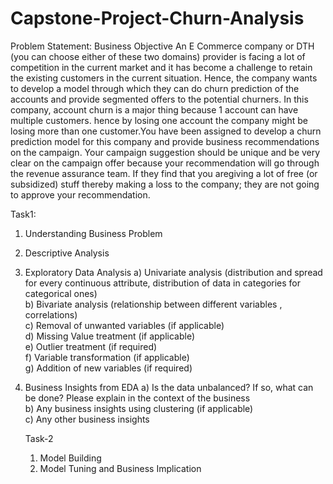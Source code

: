 # Capstone-Project-Churn-Analysis 
Problem Statement:
Business Objective
An E Commerce company or DTH (you can choose either of these two domains) provider is facing a lot of competition in the current market and it has become a challenge to retain the existing customers in the current situation. Hence, the company wants to develop a model through which they can do churn prediction of the accounts and provide segmented offers to the potential churners. In this company, account churn is a major thing because 1 account can have multiple customers. hence by losing one account the company might be losing more than one customer.You have been assigned to develop a churn prediction model for this company and provide business recommendations on the campaign. Your campaign suggestion should be unique and be very clear on the campaign offer because your recommendation will go through the revenue assurance team. If they find that you aregiving a lot of free (or subsidized) stuff thereby making a loss to the company; they are not going to approve your recommendation.

Task1:
1. Understanding Business Problem
2. Descriptive Analysis
3. Exploratory Data Analysis
   a) Univariate analysis (distribution and spread for every continuous attribute, distribution of data in categories for categorical ones)	 
   b) Bivariate analysis (relationship between different variables , correlations)	 
   c) Removal of unwanted variables (if applicable)	 
   d) Missing Value treatment (if applicable)	 
   e) Outlier treatment (if required)	 
   f) Variable transformation (if applicable)	 
   g) Addition of new variables (if required)
4. Business Insights from EDA
   a) Is the data unbalanced? If so, what can be done? Please explain in the context of the business	 
   b) Any business insights using clustering  (if applicable)	 
   c) Any other business insights
   
   Task-2
   1. Model Building
   2. Model Tuning and Business Implication
  
